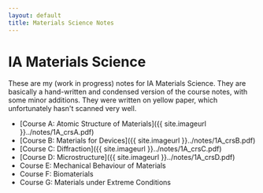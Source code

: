 ```yaml
---
layout: default
title: Materials Science Notes
---
```


# IA Materials Science

These are my (work in progress) notes for IA Materials Science. They are basically a hand-written and condensed version of the course notes, with some minor additions. They were written on yellow paper, which unfortunately hasn't scanned very well.


- [Course A: Atomic Structure of Materials]({{ site.imageurl }}../notes/1A_crsA.pdf)
- [Course B: Materials for Devices]({{ site.imageurl }}../notes/1A_crsB.pdf)
- [Course C: Diffraction]({{ site.imageurl }}../notes/1A_crsC.pdf)
- [Course D: Microstructure]({{ site.imageurl }}../notes/1A_crsD.pdf)
- Course E: Mechanical Behaviour of Materials
- Course F: Biomaterials
- Course G: Materials under Extreme Conditions